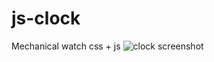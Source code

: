 # js-clock
Mechanical watch css + js
![clock screenshot](https://user-images.githubusercontent.com/8803103/72016815-8577ba00-3275-11ea-8673-683264fb1074.png)

